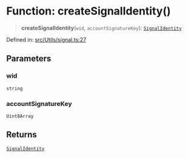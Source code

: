 # Function: createSignalIdentity()

> **createSignalIdentity**(`wid`, `accountSignatureKey`): [`SignalIdentity`](../type-aliases/SignalIdentity.md)

Defined in: [src/Utils/signal.ts:27](https://github.com/Fokusdotid/bail/blob/cf6cc85134e12081bc635cea02cc0eee74033a81/src/Utils/signal.ts#L27)

## Parameters

### wid

`string`

### accountSignatureKey

`Uint8Array`

## Returns

[`SignalIdentity`](../type-aliases/SignalIdentity.md)
